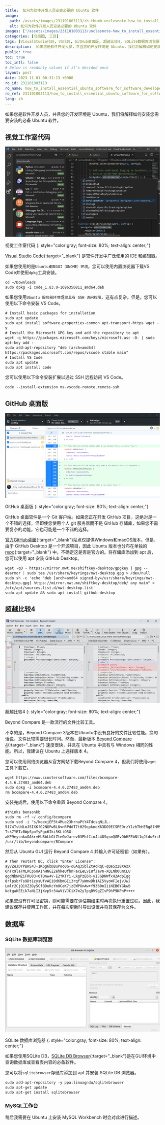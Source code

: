```yaml
---
title:  如何为软件开发人员安装必要的 Ubuntu 软件
image:
  path: /assets/images/231101003113/zh-thumb-unclesnote-how_to_install_essential_ubuntu_software_for_software_developers.png
  alt: 如何为软件开发人员安装必要的 Ubuntu 软件
images: ["/assets/images/231101003113/unclesnote-how_to_install_essential_ubuntu_software_for_software_developers-visual_studio_code.png", "/assets/images/231101003113/unclesnote-how_to_install_essential_ubuntu_software_for_software_developers-github_desktop.png", "/assets/images/231101003113/unclesnote-how_to_install_essential_ubuntu_software_for_software_developers-beyond_compare_4.png", "/assets/images/231101003113/unclesnote-how_to_install_essential_ubuntu_software_for_software_developers-db_browser_for_sqlite.png"]
categories: [乌班图, 工具]
tags: [VisualStudio代码, VS代码, GitHub桌面版, 超越比较4, SQLite数据库浏览器, MySQL工作台, 乌班图, 工具]
description:  如果您是软件开发人员，并且您的开发环境是 Ubuntu，我们将解释如何安装您需要安装的必备 Ubuntu 软件。
public: true
toc: true
toc_intl: false
# Below is readonly values if it's decided once
layout: post
date: 2023-11-01 00:31:13 +0900
ro_id: 231101003113
ro_name: how_to_install_essential_ubuntu_software_for_software_developers
ro_ref: 231101003113/how_to_install_essential_ubuntu_software_for_software_developers
lang: zh
---
```

如果您是软件开发人员，并且您的开发环境是 Ubuntu，我们将解释如何安装您需要安装的必备 Ubuntu 软件。  
## 视觉工作室代码
![视觉工作室代码](/assets/images/231101003113/unclesnote-how_to_install_essential_ubuntu_software_for_software_developers-visual_studio_code.png)  

视觉工作室代码
{: style="color:gray; font-size: 80%; text-align: center;"}

[Visual Studio Code](https://code.visualstudio.com){:target="_blank"} 是软件开发中广泛使用的 IDE 和编辑器。  

如果您使用的是`Ubuntu桌面GUI（GNOME）环境`，您可以使用内置浏览器下载VS Code并使用`dpkg`工具安装。  

```shell
cd ~/Downloads
sudo dpkg -i code_1.83.0-1696350811_amd64.deb
```
如果您使用`Ubuntu 服务器环境`或`仅具有 SSH 访问权限`，这有点复杂。但是，您可以使用以下命令安装 VS Code。  

```shell
# Install basic packages for installation
sudo apt update
sudo apt install software-properties-common apt-transport-https wget -y
# Install the Microsoft GPG key and add the repository to apt
wget -q https://packages.microsoft.com/keys/microsoft.asc -O- | sudo apt-key add -
sudo add-apt-repository "deb [arch=amd64] https://packages.microsoft.com/repos/vscode stable main"
# Install VS Code
sudo apt update
sudo apt install code
```
您可以使用以下命令安装扩展以通过 SSH 远程访问 VS Code。  

```shell
code --install-extension ms-vscode-remote.remote-ssh
```
## GitHub 桌面版
![GitHub 桌面版](/assets/images/231101003113/unclesnote-how_to_install_essential_ubuntu_software_for_software_developers-github_desktop.png)  

GitHub 桌面版
{: style="color:gray; font-size: 80%; text-align: center;"}

GitHub 桌面软件是一个 Git 客户端。如果您正在开发 GitHub 项目，这绝对是一个不错的选择，但即使您使用个人 git 服务器而不是 GitHub 存储库，如果您不需要复杂的功能，它也可能是一个不错的选择。  

[官方GitHub桌面](https://desktop.github.com/){:target="_blank"}站点仅提供Windows和macOS版本。但是，由于 GitHub Desktop 是一个开源项目，因此 Ubuntu 版本也分布在单独的 [repo](https://github.com/shiftkey/desktop){:target="_blank"} 中。不确定这是否是官方的。将存储库添加到 apt 后，您可以使用 apt 安装 GitHub Desktop。  

```shell
wget -qO - https://mirror.mwt.me/shiftkey-desktop/gpgkey | gpg --dearmor | sudo tee /usr/share/keyrings/mwt-desktop.gpg > /dev/null
sudo sh -c 'echo "deb [arch=amd64 signed-by=/usr/share/keyrings/mwt-desktop.gpg] https://mirror.mwt.me/shiftkey-desktop/deb/ any main" > /etc/apt/sources.list.d/mwt-desktop.list'
sudo apt update && sudo apt install github-desktop
```
## 超越比较4
![超越比较4](/assets/images/231101003113/unclesnote-how_to_install_essential_ubuntu_software_for_software_developers-beyond_compare_4.png)  

超越比较4
{: style="color:gray; font-size: 80%; text-align: center;"}

Beyond Compare 是一款流行的文件比较工具。  

不幸的是，Beyond Compare 3版本在Ubuntu中没有良好的文件比较性能。换句话说，文件比较需要很长时间。然而，最新版本 [Beyond Compare 4](https://www.scootersoftware.com/download){:target="_blank"} 速度很快，并且在 Ubuntu 中具有与 Windows 相同的性能。所以，我建议在 Ubuntu 上选择版本 4。  

您可以使用网络浏览器从官方网站下载Beyond Compare 4，但我们将使用`wget`工具下载它。  

```shell
wget https://www.scootersoftware.com/files/bcompare-4.4.6.27483_amd64.deb
sudo dpkg -i bcompare-4.4.6.27483_amd64.deb
rm bcompare-4.4.6.27483_amd64.deb
```
安装完成后，使用以下命令重置 Beyond Compare 4。  

```shell
#thinks bensonkb
sudo rm -rf ~/.config/bcompare 
sudo sed -i "s/keexjEP3t4Mue23hrnuPtY4TdcsqNiJL-5174TsUdLmJSIXKfG2NGPwBL6vnRPddT7tH29qpkneX63DO9ECSPE9rzY1zhThHERg8lHM9IBFT+rVuiY823aQJuqzxCKIE1bcDqM4wgW01FH6oCBP1G4ub01xmb4BGSUG6ZrjxWHJyNLyIlGvOhoY2HAYzEtzYGwxFZn2JZ66o4RONkXjX0DF9EzsdUef3UAS+JQ+fCYReLawdjEe6tXCv88GKaaPKWxCeaUL9PejICQgRQOLGOZtZQkLgAelrOtehxz5ANOOqCaJgy2mJLQVLM5SJ9Dli909c5ybvEhVmIC0dc9dWH+/N9KmiLVlKMU7RJqnE+WXEEPI1SgglmfmLc1yVH7dqBb9ehOoKG9UE+HAE1YvH1XX2XVGeEqYUY-Tsk7YBTz0WpSpoYyPgx6Iki5KLtQ5G-aKP9eysnkuOAkrvHU8bLbGtZteGwJarev03PhfCioJL4OSqsmQGEvDbHFEbNl1qJtdwEriR+VNZts9vNNLk7UGfeNwIiqpxjk4Mn09nmSd8FhM4ifvcaIbNCRoMPGl6KU12iseSe+w+1kFsLhX+OhQM8WXcWV10cGqBzQE9OqOLUcg9n0krrR3KrohstS9smTwEx9olyLYppvC0p5i7dAx2deWvM1ZxKNs0BvcXGukR+/g" /usr/lib/beyondcompare/BCompare
```
然后从 Ubuntu GUI 运行 Beyond Compare 4 并输入许可证密钥（如果有）。  

```shell
# Then restart BC, click "Enter License":
ayvZeJDYPBHS4J-1K6g6bDBuPoo0G-oGAq35blZtAoRqC-qQeSz28XAzX
6nTx9laTMLRCp6nAIhHNGZ2ehkeUfbnFaxEeLvI8fJavn-XQLNbOumCLU
qgdNbNMZiFRU03+OTQnw4V-E2YKTYi-LkgPzE6R-yIJGDNWfxH2AdpIgg
8rlpsbrTs9Dt1zysUfvAEi0dKbmGIi3rqf7yWmwDh1AI5VyoWFIejvJwJ
Lmlr2CjQ1VZ3DySCfBDuKcYmOCeK7jzEWPUnAw+f9360nIiiNEB0YGkwB
kdtgaKEEik7aNiI3jXvp5r34wViVJCiX7m2y7pqBV9gZIvP9hP9KPnP++++
```
如果您没有许可证密钥，则可能需要在评估期结束时再次执行重置过程。因此，我建议保存并使用工作区，并在每次更新时导出设置并将其保存为文件。  
## 数据库
### SQLite 数据库浏览器
![SQLite 数据库浏览器](/assets/images/231101003113/unclesnote-how_to_install_essential_ubuntu_software_for_software_developers-db_browser_for_sqlite.png)  

SQLite 数据库浏览器
{: style="color:gray; font-size: 80%; text-align: center;"}

如果您使用SQLite DB，[SQLite DB Browser](https://sqlitebrowser.org/dl/){:target="_blank"}是在GUI环境中查询数据库或查看表内容的必备软件。  

您可以将`sqlitebrowser`存储库添加到 apt 并安装 SQLite DB 浏览器。  

```shell
sudo add-apt-repository -y ppa:linuxgndu/sqlitebrowser
sudo apt-get update
sudo apt-get install sqlitebrowser
```
### MySQL工作台
稍后我需要在 Ubuntu 上安装 MySQL Workbench 时会对此进行描述。  
